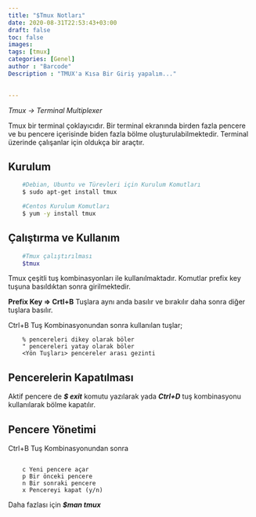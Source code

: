 ```yaml
---
title: "$Tmux Notları"
date: 2020-08-31T22:53:43+03:00
draft: false
toc: false
images:
tags: [tmux] 
categories: [Genel]
author : "Barcode"
Description : "TMUX'a Kısa Bir Giriş yapalım..."

  
---
```

*Tmux -> Terminal Multiplexer* 

Tmux bir terminal çoklayıcıdır. Bir terminal ekranında birden fazla pencere ve bu pencere içerisinde biden fazla bölme oluşturulabilmektedir. Terminal üzerinde çalışanlar için oldukça bir araçtır.


## Kurulum
```bash
    #Debian, Ubuntu ve Türevleri için Kurulum Komutları
    $ sudo apt-get install tmux

    #Centos Kurulum Komutları
    $ yum -y install tmux
```
## Çalıştırma ve Kullanım
```bash
    #Tmux çalıştırılması
    $tmux
```
Tmux çeşitli tuş kombinasyonları ile kullanılmaktadır. Komutlar prefix key tuşuna basıldıktan sonra girilmektedir.

**Prefix Key => Crtl+B**  Tuşlara aynı anda basılır ve bırakılır daha sonra diğer tuşlara basılır.

Ctrl+B Tuş Kombinasyonundan sonra kullanılan tuşlar;

```tmux
    % pencereleri dikey olarak böler
    " pencereleri yatay olarak böler 
    <Yön Tuşları> pencereler arası gezinti
```

## Pencerelerin Kapatılması

Aktif pencere de __*$ exit*__ komutu yazılarak yada __*Ctrl+D*__ tuş kombinasyonu kullanılarak bölme kapatılır.

## Pencere Yönetimi

Ctrl+B Tuş Kombinasyonundan sonra

```tmux

    c Yeni pencere açar
    p Bir önceki pencere
    n Bir sonraki pencere
    x Pencereyi kapat (y/n)

```

Daha fazlası için __*$man tmux*__